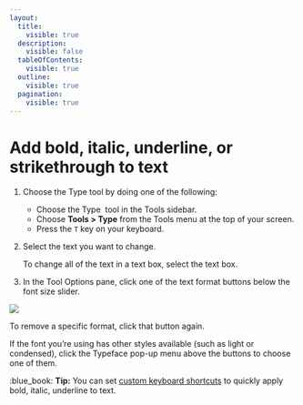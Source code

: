 ```yaml
---
layout:
  title:
    visible: true
  description:
    visible: false
  tableOfContents:
    visible: true
  outline:
    visible: true
  pagination:
    visible: true
---
```


# Add bold, italic, underline, or strikethrough to text

1. Choose the Type tool by doing one of the following:
   * Choose the Type <img src="https://help.pixelmator.com/pixelmator-pro/3.5/assets/English/1580998705000.png" alt="" data-size="line"> tool in the Tools sidebar.
   * Choose **Tools > Type** from the Tools menu at the top of your screen.
   * Press the `T` key on your keyboard.
2.  Select the text you want to change.

    To change all of the text in a text box, select the text box. 
3. In the Tool Options pane, click one of the text format buttons below the font size slider.

![](https://help.pixelmator.com/pixelmator-pro/3.5/assets/English/1624798406000.png)

To remove a specific format, click that button again.

If the font you’re using has other styles available (such as light or condensed), click the Typeface pop-up menu above the buttons to choose one of them.

:blue\_book: **Tip:** You can set [custom keyboard shortcuts](../pixelmator-pro-keyboard-shortcuts/customize-keyboard-shortcuts.md) to quickly apply bold, italic, underline to text.
